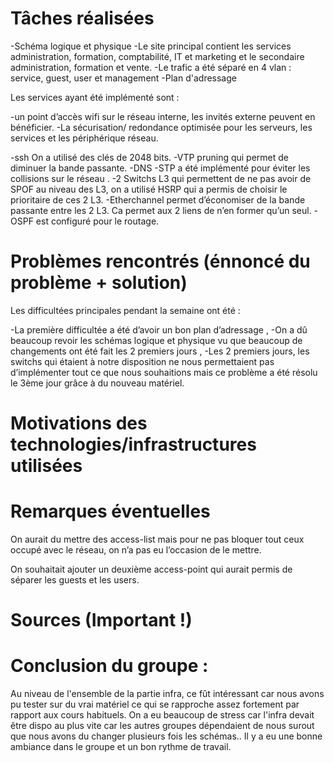 # Tâches réalisées

-Schéma logique et physique
-Le site principal contient les services administration, formation, comptabilité, IT et marketing et le secondaire administration,
formation et vente.
-Le trafic a été séparé en 4 vlan : service, guest, user et management
-Plan d'adressage

Les services ayant été implémenté sont :

-un point d’accès wifi sur le réseau interne, les invités externe peuvent en bénéficier.
-La sécurisation/ redondance optimisée pour les serveurs, les services et les périphérique réseau.


-ssh On a utilisé des clés de 2048 bits.
-VTP pruning qui permet de diminuer la bande passante. 
-DNS
-STP a été implémenté pour éviter les collisions sur le réseau .
-2 Switchs L3 qui permettent de ne pas avoir de SPOF au niveau des L3, on a utilisé HSRP qui a permis de choisir le prioritaire 
de ces 2 L3.
-Etherchannel permet d’économiser de la bande passante entre les 2 L3. Ca permet aux 2 liens de n’en former qu’un seul.
-OSPF est configuré pour le routage.


# Problèmes rencontrés (énnoncé du problème + solution)

Les difficultées principales pendant la semaine ont été :

-La première difficultée a été d’avoir un bon plan d’adressage ,
-On a dû beaucoup revoir les schémas logique et physique vu que beaucoup de changements ont été fait les 2 premiers jours ,
-Les 2 premiers jours, les switchs qui étaient à notre disposition ne nous permettaient pas d’implémenter tout ce que nous souhaitions mais ce problème a été résolu le 3ème  jour grâce à du nouveau matériel.


# Motivations des technologies/infrastructures utilisées

# Remarques éventuelles

On aurait du mettre des access-list mais pour ne pas bloquer tout ceux occupé avec le réseau, on n’a pas eu l’occasion de le mettre.

On souhaitait ajouter un deuxième access-point qui aurait permis de séparer les guests et les users.


# Sources (Important !)

# Conclusion du groupe : 

Au niveau de l'ensemble de la partie infra, ce fût intéressant car nous avons pu tester sur du vrai matériel
ce qui se rapproche assez fortement par rapport aux cours habituels.
On a eu beaucoup de stress car l'infra devait être dispo au plus vite car les autres groupes dépendaient de nous surout que nous 
avons du changer plusieurs fois les schémas..
Il y a eu une bonne ambiance dans le groupe et un bon rythme de travail.

